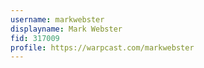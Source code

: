 ```yaml
---
username: markwebster
displayname: Mark Webster
fid: 317009
profile: https://warpcast.com/markwebster
---
```

